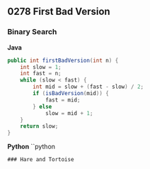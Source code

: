 ## 0278 First Bad Version
### Binary Search
**Java**
```java
public int firstBadVersion(int n) {
    int slow = 1;
    int fast = n;
    while (slow < fast) {
        int mid = slow + (fast - slow) / 2;
        if (isBadVersion(mid)) {
            fast = mid;
        } else 
            slow = mid + 1;
    }
    return slow;
}
```
**Python**
``python
```
### Hare and Tortoise
